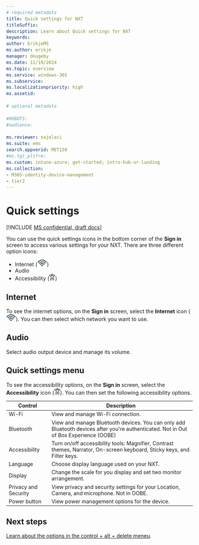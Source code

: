 ```yaml
---
# required metadata
title: Quick settings for NXT
titleSuffix:
description: Learn about Quick settings for NXT
keywords:
author: ErikjeMS  
ms.author: erikje
manager: dougeby
ms.date: 11/19/2024
ms.topic: overview
ms.service: windows-365
ms.subservice:
ms.localizationpriority: high
ms.assetid: 

# optional metadata

#ROBOTS:
#audience:

ms.reviewer: sajelaci
ms.suite: ems
search.appverid: MET150
#ms.tgt_pltfrm:
ms.custom: intune-azure; get-started; intro-hub-or-landing
ms.collection:
- M365-identity-device-management
- tier2
---
```


# Quick settings

[!INCLUDE [MS confidential, draft docs](../includes/draft-doc.md)]

You can use the quick settings icons in the bottom corner of the **Sign in** screen to access various settings for your NXT. There are three different option icons:

- Internet (![Image of the internet icon.](media/quick-settings/internet-icon.gif))
- Audio
- Accessibility (![Image of the Accessibility icon.](media/quick-settings/accessibility-icon.gif))

## Internet

To see the internet options, on the **Sign in** screen, select the **Internet** icon (![Image of the internet icon.](media/quick-settings/internet-icon.gif)). You can then select which network you want to use.

## Audio

Select audio output device and manage its volume.

## Quick settings menu

To see the accessibility options, on the **Sign in** screen, select the **Accessibility** icon (![Image of the Accessibility icon.](media/quick-settings/accessibility-icon.gif)). You can then set the following accessibility options.

| Control | Description |
| --- | --- |
| Wi-Fi | View and manage Wi-Fi connection. |
| Bluetooth | View and manage Bluetooth devices. You can only add Bluetooth devices after you're authenticated. Not in Out of Box Experience (OOBE)|
| Accessibility | Turn on/off accessibility tools: Magnifier, Contrast themes, Narrator, On-screen keyboard, Sticky keys, and Filter keys. |
| Language | Choose display language used on your NXT. |
| Display | Change the scale for you display and set two monitor arrangement. |
| Privacy and Security | View privacy and security settings for your Location, Camera, and microphone. Not in OOBE.|
| Power button | View power management options for the device. |

<!-- ########################## -->
## Next steps

[Learn about the options in the control + alt + delete meneu](control-alt-delete.md).

